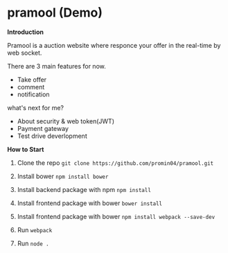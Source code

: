 # pramool (Demo)
**Introduction**

Pramool is a auction website where responce your offer in the real-time
by web socket.

There are 3 main features for now.
- Take offer
- comment
- notification

what's next for me?
- About security & web token(JWT)
- Payment gateway
- Test drive deverlopment

**How to Start** 

1. Clone the repo
```git clone https://github.com/promin04/pramool.git```

2. Install bower
```npm install bower```

3. Install backend package with npm
```npm install```

4. Install frontend package with bower
```bower install```

5. Install frontend package with bower
```npm install webpack --save-dev```

6. Run ```webpack```

7. Run ```node .```
